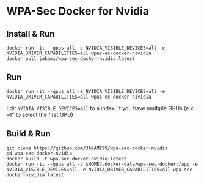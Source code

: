 # WPA-Sec Docker for Nvidia

## Install & Run
```
docker run -it --gpus all -e NVIDIA_VISIBLE_DEVICES=all -e NVIDIA_DRIVER_CAPABILITIES=all wpas-ec-docker-nividia
docker pull jakami/wpa-sec-docker-nvidia:latest
```
## Run 
```
docker run -it --gpus all -e NVIDIA_VISIBLE_DEVICES=all -e NVIDIA_DRIVER_CAPABILITIES=all wpas-ec-docker-nividia
```
Edit `NVIDIA_VISIBLE_DEVICES=all` to a index, if you have multiple GPUs (e.x. `=0`" to select the first GPU)

## Build & Run
```
git clone https://github.com/JAKAMI99/wpa-sec-docker-nvidia
cd wpa-sec-docker-nvidia
docker build -t wpa-sec-docker-nvidia:latest .
docker run -it --gpus all -v $HOME/.docker-data/wpa-sec-docker:/app -e NVIDIA_VISIBLE_DEVICES=all -e NVIDIA_DRIVER_CAPABILITIES=all wpa-sec-docker-nividia:latest
```